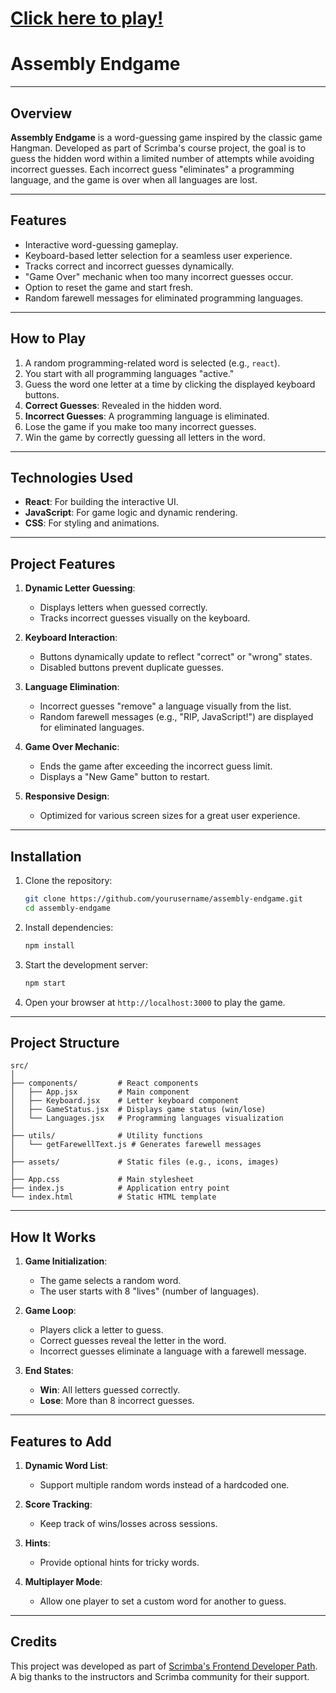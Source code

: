 # [Click here to play!](https://app.netlify.com/projects/nishi-end-game/overview)

# Assembly Endgame

---

## Overview

**Assembly Endgame** is a word-guessing game inspired by the classic game Hangman. Developed as part of Scrimba's course project, the goal is to guess the hidden word within a limited number of attempts while avoiding incorrect guesses. Each incorrect guess "eliminates" a programming language, and the game is over when all languages are lost.

---

## Features

- Interactive word-guessing gameplay.
- Keyboard-based letter selection for a seamless user experience.
- Tracks correct and incorrect guesses dynamically.
- "Game Over" mechanic when too many incorrect guesses occur.
- Option to reset the game and start fresh.
- Random farewell messages for eliminated programming languages.

---

## How to Play

1. A random programming-related word is selected (e.g., `react`).
2. You start with all programming languages "active."
3. Guess the word one letter at a time by clicking the displayed keyboard buttons.
4. **Correct Guesses**: Revealed in the hidden word.
5. **Incorrect Guesses**: A programming language is eliminated.
6. Lose the game if you make too many incorrect guesses.
7. Win the game by correctly guessing all letters in the word.

---

## Technologies Used

- **React**: For building the interactive UI.
- **JavaScript**: For game logic and dynamic rendering.
- **CSS**: For styling and animations.

---

## Project Features

1. **Dynamic Letter Guessing**:
   - Displays letters when guessed correctly.
   - Tracks incorrect guesses visually on the keyboard.

2. **Keyboard Interaction**:
   - Buttons dynamically update to reflect "correct" or "wrong" states.
   - Disabled buttons prevent duplicate guesses.

3. **Language Elimination**:
   - Incorrect guesses "remove" a language visually from the list.
   - Random farewell messages (e.g., "RIP, JavaScript!") are displayed for eliminated languages.

4. **Game Over Mechanic**:
   - Ends the game after exceeding the incorrect guess limit.
   - Displays a "New Game" button to restart.

5. **Responsive Design**:
   - Optimized for various screen sizes for a great user experience.

---

## Installation

1. Clone the repository:
   ```bash
   git clone https://github.com/yourusername/assembly-endgame.git
   cd assembly-endgame
   ```

2. Install dependencies:
   ```bash
   npm install
   ```

3. Start the development server:
   ```bash
   npm start
   ```

4. Open your browser at `http://localhost:3000` to play the game.

---

## Project Structure

```
src/
│
├── components/         # React components
│   ├── App.jsx         # Main component
│   ├── Keyboard.jsx    # Letter keyboard component
│   ├── GameStatus.jsx  # Displays game status (win/lose)
│   └── Languages.jsx   # Programming languages visualization
│
├── utils/              # Utility functions
│   └── getFarewellText.js # Generates farewell messages
│
├── assets/             # Static files (e.g., icons, images)
│
├── App.css             # Main stylesheet
├── index.js            # Application entry point
└── index.html          # Static HTML template
```

---

## How It Works

1. **Game Initialization**:
   - The game selects a random word.
   - The user starts with 8 "lives" (number of languages).

2. **Game Loop**:
   - Players click a letter to guess.
   - Correct guesses reveal the letter in the word.
   - Incorrect guesses eliminate a language with a farewell message.

3. **End States**:
   - **Win**: All letters guessed correctly.
   - **Lose**: More than 8 incorrect guesses.

---

## Features to Add

1. **Dynamic Word List**:
   - Support multiple random words instead of a hardcoded one.

2. **Score Tracking**:
   - Keep track of wins/losses across sessions.

3. **Hints**:
   - Provide optional hints for tricky words.

4. **Multiplayer Mode**:
   - Allow one player to set a custom word for another to guess.

---

## Credits

This project was developed as part of [Scrimba's Frontend Developer Path](https://scrimba.com). A big thanks to the instructors and Scrimba community for their support.
